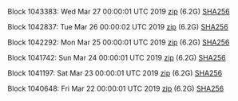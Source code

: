Block 1043383: Wed Mar 27 00:00:01 UTC 2019 [zip](https://dash-bootstrap.ams3.digitaloceanspaces.com/mainnet/2019-03-27/bootstrap.dat.zip) (6.2G) [SHA256](https://dash-bootstrap.ams3.digitaloceanspaces.com/mainnet/2019-03-27/sha256.txt)

Block 1042837: Tue Mar 26 00:00:02 UTC 2019 [zip](https://dash-bootstrap.ams3.digitaloceanspaces.com/mainnet/2019-03-26/bootstrap.dat.zip) (6.2G) [SHA256](https://dash-bootstrap.ams3.digitaloceanspaces.com/mainnet/2019-03-26/sha256.txt)

Block 1042292: Mon Mar 25 00:00:01 UTC 2019 [zip](https://dash-bootstrap.ams3.digitaloceanspaces.com/mainnet/2019-03-25/bootstrap.dat.zip) (6.2G) [SHA256](https://dash-bootstrap.ams3.digitaloceanspaces.com/mainnet/2019-03-25/sha256.txt)

Block 1041742: Sun Mar 24 00:00:01 UTC 2019 [zip](https://dash-bootstrap.ams3.digitaloceanspaces.com/mainnet/2019-03-24/bootstrap.dat.zip) (6.2G) [SHA256](https://dash-bootstrap.ams3.digitaloceanspaces.com/mainnet/2019-03-24/sha256.txt)

Block 1041197: Sat Mar 23 00:00:01 UTC 2019 [zip](https://dash-bootstrap.ams3.digitaloceanspaces.com/mainnet/2019-03-23/bootstrap.dat.zip) (6.2G) [SHA256](https://dash-bootstrap.ams3.digitaloceanspaces.com/mainnet/2019-03-23/sha256.txt)

Block 1040648: Fri Mar 22 00:00:01 UTC 2019 [zip](https://dash-bootstrap.ams3.digitaloceanspaces.com/mainnet/2019-03-22/bootstrap.dat.zip) (6.2G) [SHA256](https://dash-bootstrap.ams3.digitaloceanspaces.com/mainnet/2019-03-22/sha256.txt)
